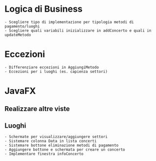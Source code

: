 # Logica di Business
	- Scegliere tipo di implementazione per tipologia metodi di pagamento/luoghi
	- Scegliere quali variabili inizializzare in addConcerto e quali in updateMetodo
	
# Eccezioni
	- Differenziare eccezioni in AggiungiMetodo
	- Eccezioni per i luoghi (es. capienza settori)
	
# JavaFX
## Realizzare altre viste

## Luoghi
	- Schermate per visualizzare/aggiungere settori
	- Sistemare colonna Data in lista concerti
	- Sistemare bottone eliminazione metodi di pagamento
	- Aggiungere bottone e schermata per creare un concerto
	- Implementare finestra infoConcerto